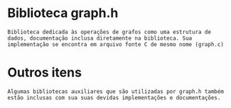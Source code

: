 # Biblioteca graph.h
    Biblioteca dedicada às operações de grafos como uma estrutura de dados, documentação inclusa diretamente na biblioteca. Sua implementação se encontra em arquivo fonte C de mesmo nome (graph.c)

# Outros itens
    Algumas bibliotecas auxiliares que são utilizadas por graph.h também estão inclusas com sua suas devidas implementações e documentações.